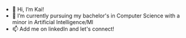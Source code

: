 - 👋 Hi, I’m Kai!
- 🌱 I’m currently pursuing my bachelor's in Computer Science with a minor in Artificial Intelligence/Ml
- 📫 Add me on linkedIn and let's connect!

<!---
makayawells1/makayawells1 is a ✨ special ✨ repository because its `README.md` (this file) appears on your GitHub profile.
You can click the Preview link to take a look at your changes.
--->

